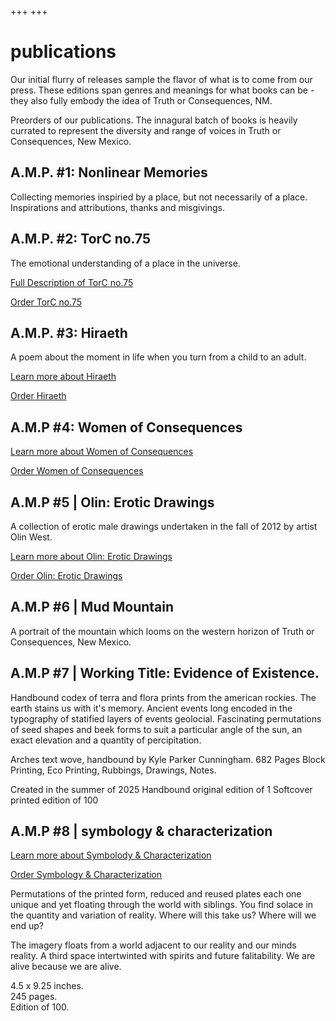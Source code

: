 +++
+++


# publications

Our initial flurry of releases sample the flavor of what is to come from our press. These editions span genres and meanings for what books can be - they also fully embody the idea of Truth or Consequences, NM. 


Preorders of our publications. The innagural batch of books is heavily currated to represent the diversity and range of voices in Truth or Consequences, New Mexico. 

## A.M.P. #1: Nonlinear Memories

Collecting memories inspiried by a place, but not necessarily of a place. Inspirations and attributions, thanks and misgivings.   


## A.M.P. #2: TorC no.75

The emotional understanding of a place in the universe.

<p> <a href="/torc-no75">Full Description of TorC no.75</a> </p>

<a target="_blank" href="https://shop.torc.art/collections/agile-meteor-press">Order TorC no.75</a>

## A.M.P. #3: Hiraeth

A poem about the moment in life when you turn from a child to an adult. 

<p> <a href="/Hiraeth">Learn more about Hiraeth</a> </p>

<a target="_blank" href="https://shop.torc.art/collections/agile-meteor-press">Order Hiraeth</a>

## A.M.P #4: Women of Consequences

<p> <a href="/women-of-consequences">Learn more about Women of Consequences</a> </p>

<a target="_blank" href="https://shop.torc.art/collections/agile-meteor-press">Order Women of Consequences</a>




## A.M.P #5 |  Olin: Erotic Drawings

A collection of erotic male drawings undertaken in the fall of 2012 by artist Olin West.  

<p> <a href="/olin-erotic-drawings">Learn more about Olin: Erotic Drawings</a> </p>

<a target="_blank" href="https://shop.torc.art/collections/agile-meteor-press">Order Olin: Erotic Drawings</a>



## A.M.P #6 | Mud Mountain

A portrait of the mountain which looms on the western horizon of Truth or Consequences, New Mexico. 

## A.M.P #7 | Working Title: Evidence of Existence. 

Handbound codex of terra and flora prints from the american rockies. The earth stains us with it's memory. Ancient events long encoded in the typography of statified layers of events geolocial. Fascinating permutations of seed shapes and beek forms to suit a particular angle of the sun, an exact elevation and a quantity of percipitation. 

Arches text wove, handbound by Kyle Parker Cunningham. 
682 Pages
Block Printing, Eco Printing, Rubbings, Drawings, Notes. 

Created in the summer of 2025
Handbound original edition of 1
Softcover printed edition of 100

## A.M.P #8 | symbology & characterization

<p> <a href="/symbology-and-characterization">Learn more about Symbolody & Characterization</a> </p>

<a target="_blank" href="https://shop.torc.art/collections/agile-meteor-press">Order Symbology & Characterization</a>


Permutations of the printed form, reduced and reused plates each one unique and yet floating through the world with siblings. You find solace in the quantity and variation of reality. Where will this take us? Where will we end up? 

The imagery floats from a world adjacent to our reality and our minds reality. A third space intertwinted with spirits and future falitability. We are alive because we are alive. 

4.5 x 9.25 inches.<br/> 
245 pages.<br/>
Edition of 100.<br/>
  


